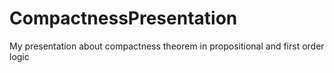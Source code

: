 # CompactnessPresentation
My presentation about compactness theorem in propositional and first order logic
